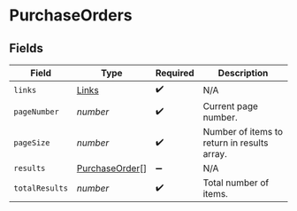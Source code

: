 # PurchaseOrders


## Fields

| Field                                                   | Type                                                    | Required                                                | Description                                             |
| ------------------------------------------------------- | ------------------------------------------------------- | ------------------------------------------------------- | ------------------------------------------------------- |
| `links`                                                 | [Links](../../models/shared/links.md)                   | :heavy_check_mark:                                      | N/A                                                     |
| `pageNumber`                                            | *number*                                                | :heavy_check_mark:                                      | Current page number.                                    |
| `pageSize`                                              | *number*                                                | :heavy_check_mark:                                      | Number of items to return in results array.             |
| `results`                                               | [PurchaseOrder](../../models/shared/purchaseorder.md)[] | :heavy_minus_sign:                                      | N/A                                                     |
| `totalResults`                                          | *number*                                                | :heavy_check_mark:                                      | Total number of items.                                  |